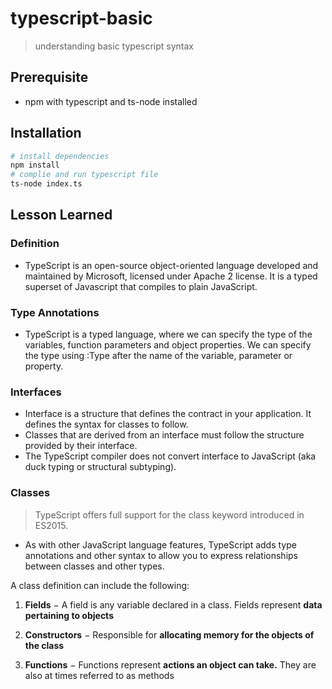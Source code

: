 # typescript-basic

> understanding basic typescript syntax

## Prerequisite

- npm with typescript and ts-node installed

## Installation

```bash
# install dependencies
npm install
# complie and run typescript file
ts-node index.ts
```

## Lesson Learned

### Definition

- TypeScript is an open-source object-oriented language developed and maintained by Microsoft, licensed under Apache 2 license. It is a typed superset of Javascript that compiles to plain JavaScript.

### Type Annotations

- TypeScript is a typed language, where we can specify the type of the variables, function parameters and object properties. We can specify the type using :Type after the name of the variable, parameter or property.

### Interfaces

- Interface is a structure that defines the contract in your application. It defines the syntax for classes to follow.
- Classes that are derived from an interface must follow the structure provided by their interface.
- The TypeScript compiler does not convert interface to JavaScript (aka duck typing or structural subtyping).

### Classes

> TypeScript offers full support for the class keyword introduced in ES2015.

- As with other JavaScript language features, TypeScript adds type annotations and other syntax to allow you to express relationships between classes and other types.

A class definition can include the following:

1. **Fields** − A field is any variable declared in a class. Fields represent **data pertaining to objects**

2. **Constructors** − Responsible for **allocating memory for the objects of the class**

3. **Functions** − Functions represent **actions an object can take.** They are also at times referred to as methods
